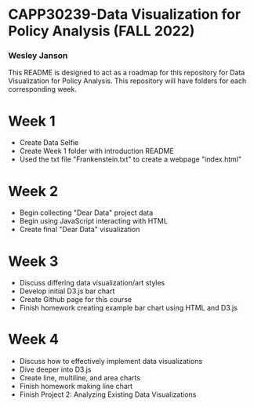 # CAPP30239-Data Visualization for Policy Analysis (FALL 2022)
### Wesley Janson

This README is designed to act as a roadmap for this repository for Data Visualization for Policy Analysis. This 
repository will have folders for each corresponding week.

# Week 1
* Create Data Selfie
* Create Week 1 folder with introduction README 
* Used the txt file "Frankenstein.txt" to create a webpage "index.html"

# Week 2
* Begin collecting "Dear Data" project data
* Begin using JavaScript interacting with HTML
* Create final "Dear Data" visualization

# Week 3
* Discuss differing data visualization/art styles
* Develop initial D3.js bar chart
* Create Github page for this course
* Finish homework creating example bar chart using HTML and D3.js

# Week 4
* Discuss how to effectively implement data visualizations
* Dive deeper into D3.js
* Create line, multiline, and area charts
* Finish homework making line chart
* Finish Project 2: Analyzing Existing Data Visualizations